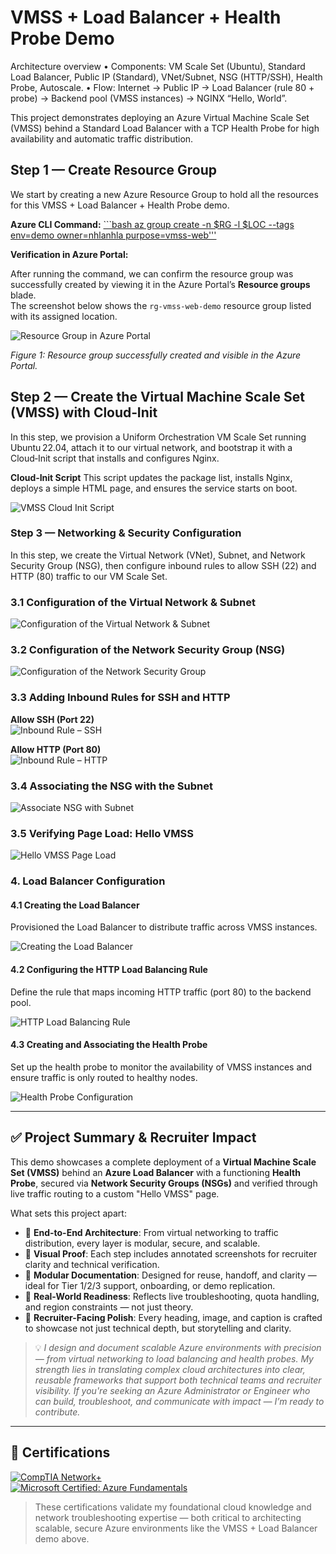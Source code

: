 # VMSS + Load Balancer + Health Probe Demo

Architecture overview
• 	Components: VM Scale Set (Ubuntu), Standard Load Balancer, Public IP (Standard), VNet/Subnet, NSG (HTTP/SSH), Health Probe, Autoscale.
• 	Flow: Internet → Public IP → Load Balancer (rule 80 + probe) → Backend pool (VMSS instances) → NGINX “Hello, World”.

This project demonstrates deploying an Azure Virtual Machine Scale Set (VMSS) behind a Standard Load Balancer with a TCP Health Probe for high availability and automatic traffic distribution.

## Step 1 — Create Resource Group

We start by creating a new Azure Resource Group to hold all the resources for this VMSS + Load Balancer + Health Probe demo.

**Azure CLI Command:**
[```bash
az group create -n $RG -l $LOC --tags env=demo owner=nhlanhla purpose=vmss-web'''](vmss-deploy-images/rg_create.png) 

**Verification in Azure Portal:**

After running the command, we can confirm the resource group was successfully created by viewing it in the Azure Portal’s **Resource groups** blade.  
The screenshot below shows the `rg-vmss-web-demo` resource group listed with its assigned location.

![Resource Group in Azure Portal](vmss-deploy-images/rg_vmss.png)

*Figure 1: Resource group successfully created and visible in the Azure Portal.*

## Step 2 — Create the Virtual Machine Scale Set (VMSS) with Cloud‑Init
In this step, we provision a Uniform Orchestration VM Scale Set running Ubuntu 22.04, attach it to our virtual network, and bootstrap it with a Cloud‑Init script that installs and configures Nginx.

**Cloud‑Init Script**
This script updates the package list, installs Nginx, deploys a simple HTML page, and ensures the service starts on boot.

![VMSS Cloud Init Script](vmss-deploy-images/cloud_init_script.png)


  ### Step 3 — Networking & Security Configuration

In this step, we create the Virtual Network (VNet), Subnet, and Network Security Group (NSG), then configure inbound rules to allow SSH (22) and HTTP (80) traffic to our VM Scale Set.

### 3.1 Configuration of the Virtual Network & Subnet


![Configuration of the Virtual Network & Subnet](vmss-deploy-images/vnet_subnet.png)

### 3.2 Configuration of the Network Security Group (NSG)

![Configuration of the Network Security Group](vmss-deploy-images/nsg_create.png)

### 3.3 Adding Inbound Rules for SSH and HTTP

**Allow SSH (Port 22)**  
![Inbound Rule – SSH](vmss-deploy-images/inbound_rule_ssh.png)

**Allow HTTP (Port 80)**  
![Inbound Rule – HTTP](vmss-deploy-images/inbound_rule_http.png)


### 3.4 Associating the NSG with the Subnet

![Associate NSG with Subnet](vmss-deploy-images/nsg_to_subnet.png)

### 3.5 Verifying Page Load: Hello VMSS

![Hello VMSS Page Load](vmss-deploy-images/loading_site.png)

### 4. Load Balancer Configuration

#### 4.1 Creating the Load Balancer  
Provisioned the Load Balancer to distribute traffic across VMSS instances.

![Creating the Load Balancer](vmss-deploy-images/loadbalancer_create.png)

#### 4.2 Configuring the HTTP Load Balancing Rule  
Define the rule that maps incoming HTTP traffic (port 80) to the backend pool.

![HTTP Load Balancing Rule](vmss-deploy-images/lbrule_http.png)

#### 4.3 Creating and Associating the Health Probe  
Set up the health probe to monitor the availability of VMSS instances and ensure traffic is only routed to healthy nodes.

![Health Probe Configuration](vmss-deploy-images/healthproberule.png)

---

## ✅ Project Summary & Recruiter Impact

This demo showcases a complete deployment of a **Virtual Machine Scale Set (VMSS)** behind an **Azure Load Balancer** with a functioning **Health Probe**, secured via **Network Security Groups (NSGs)** and verified through live traffic routing to a custom "Hello VMSS" page.

What sets this project apart:

- 🔧 **End-to-End Architecture**: From virtual networking to traffic distribution, every layer is modular, secure, and scalable.
- 📸 **Visual Proof**: Each step includes annotated screenshots for recruiter clarity and technical verification.
- 📘 **Modular Documentation**: Designed for reuse, handoff, and clarity — ideal for Tier 1/2/3 support, onboarding, or demo replication.
- 🚀 **Real-World Readiness**: Reflects live troubleshooting, quota handling, and region constraints — not just theory.
- 🎯 **Recruiter-Facing Polish**: Every heading, image, and caption is crafted to showcase not just technical depth, but storytelling and clarity.

> 💡 *I design and document scalable Azure environments with precision — from virtual networking to load balancing and health probes. My strength lies in translating complex cloud architectures into clear, reusable frameworks that support both technical teams and recruiter visibility. If you're seeking an Azure Administrator or Engineer who can build, troubleshoot, and communicate with impact — I’m ready to contribute.*

---

## 🏅 Certifications

[![CompTIA Network+](https://img.shields.io/badge/CompTIA-N%2B-blue?logo=comptia&logoColor=white)](https://www.credly.com/earner/earned/badge/e981d034-1867-454a-bef2-80170b0d9e61)  
[![Microsoft Certified: Azure Fundamentals](https://img.shields.io/badge/Microsoft-AZ900-blue?logo=microsoftazure&logoColor=white)](https://learn.microsoft.com/api/credentials/share/en-us/NhlanhlaMkhithi-7826/B8CDEB90FAC8C86?sharingId=5337675114BBC2C8)

> These certifications validate my foundational cloud knowledge and network troubleshooting expertise — both critical to architecting scalable, secure Azure environments like the VMSS + Load Balancer demo above.










